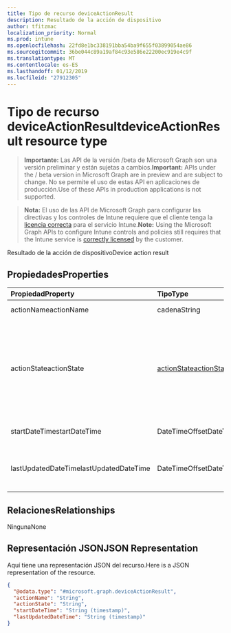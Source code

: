 ```yaml
---
title: Tipo de recurso deviceActionResult
description: Resultado de la acción de dispositivo
author: tfitzmac
localization_priority: Normal
ms.prod: intune
ms.openlocfilehash: 22fd8e1bc338191bba54ba9f655f03899054ae86
ms.sourcegitcommit: 36be044c89a19af84c93e586e22200ec919e4c9f
ms.translationtype: MT
ms.contentlocale: es-ES
ms.lasthandoff: 01/12/2019
ms.locfileid: "27912305"
---
```

# <a name="deviceactionresult-resource-type"></a><span data-ttu-id="c5740-103">Tipo de recurso deviceActionResult</span><span class="sxs-lookup"><span data-stu-id="c5740-103">deviceActionResult resource type</span></span>

> <span data-ttu-id="c5740-104">**Importante:** Las API de la versión /beta de Microsoft Graph son una versión preliminar y están sujetas a cambios.</span><span class="sxs-lookup"><span data-stu-id="c5740-104">**Important:** APIs under the / beta version in Microsoft Graph are in preview and are subject to change.</span></span> <span data-ttu-id="c5740-105">No se permite el uso de estas API en aplicaciones de producción.</span><span class="sxs-lookup"><span data-stu-id="c5740-105">Use of these APIs in production applications is not supported.</span></span>

> <span data-ttu-id="c5740-106">**Nota:** El uso de las API de Microsoft Graph para configurar las directivas y los controles de Intune requiere que el cliente tenga la [licencia correcta](https://go.microsoft.com/fwlink/?linkid=839381) para el servicio Intune.</span><span class="sxs-lookup"><span data-stu-id="c5740-106">**Note:** Using the Microsoft Graph APIs to configure Intune controls and policies still requires that the Intune service is [correctly licensed](https://go.microsoft.com/fwlink/?linkid=839381) by the customer.</span></span>

<span data-ttu-id="c5740-107">Resultado de la acción de dispositivo</span><span class="sxs-lookup"><span data-stu-id="c5740-107">Device action result</span></span>
## <a name="properties"></a><span data-ttu-id="c5740-108">Propiedades</span><span class="sxs-lookup"><span data-stu-id="c5740-108">Properties</span></span>
|<span data-ttu-id="c5740-109">Propiedad</span><span class="sxs-lookup"><span data-stu-id="c5740-109">Property</span></span>|<span data-ttu-id="c5740-110">Tipo</span><span class="sxs-lookup"><span data-stu-id="c5740-110">Type</span></span>|<span data-ttu-id="c5740-111">Descripción</span><span class="sxs-lookup"><span data-stu-id="c5740-111">Description</span></span>|
|:---|:---|:---|
|<span data-ttu-id="c5740-112">actionName</span><span class="sxs-lookup"><span data-stu-id="c5740-112">actionName</span></span>|<span data-ttu-id="c5740-113">cadena</span><span class="sxs-lookup"><span data-stu-id="c5740-113">String</span></span>|<span data-ttu-id="c5740-114">Nombre de acción</span><span class="sxs-lookup"><span data-stu-id="c5740-114">Action name</span></span>|
|<span data-ttu-id="c5740-115">actionState</span><span class="sxs-lookup"><span data-stu-id="c5740-115">actionState</span></span>|[<span data-ttu-id="c5740-116">actionState</span><span class="sxs-lookup"><span data-stu-id="c5740-116">actionState</span></span>](../resources/intune-shared-actionstate.md)|<span data-ttu-id="c5740-117">Estado de la acción.</span><span class="sxs-lookup"><span data-stu-id="c5740-117">State of the action.</span></span> <span data-ttu-id="c5740-118">Los valores posibles son: `none`, `pending`, `canceled`, `active`, `done`, `failed` y `notSupported`.</span><span class="sxs-lookup"><span data-stu-id="c5740-118">Possible values are: `none`, `pending`, `canceled`, `active`, `done`, `failed`, `notSupported`.</span></span>|
|<span data-ttu-id="c5740-119">startDateTime</span><span class="sxs-lookup"><span data-stu-id="c5740-119">startDateTime</span></span>|<span data-ttu-id="c5740-120">DateTimeOffset</span><span class="sxs-lookup"><span data-stu-id="c5740-120">DateTimeOffset</span></span>|<span data-ttu-id="c5740-121">Hora a la que se inició la acción</span><span class="sxs-lookup"><span data-stu-id="c5740-121">Time the action was initiated</span></span>|
|<span data-ttu-id="c5740-122">lastUpdatedDateTime</span><span class="sxs-lookup"><span data-stu-id="c5740-122">lastUpdatedDateTime</span></span>|<span data-ttu-id="c5740-123">DateTimeOffset</span><span class="sxs-lookup"><span data-stu-id="c5740-123">DateTimeOffset</span></span>|<span data-ttu-id="c5740-124">Hora en la que se actualizó por última vez el estado de la acción</span><span class="sxs-lookup"><span data-stu-id="c5740-124">Time the action state was last updated</span></span>|

## <a name="relationships"></a><span data-ttu-id="c5740-125">Relaciones</span><span class="sxs-lookup"><span data-stu-id="c5740-125">Relationships</span></span>
<span data-ttu-id="c5740-126">Ninguna</span><span class="sxs-lookup"><span data-stu-id="c5740-126">None</span></span>
## <a name="json-representation"></a><span data-ttu-id="c5740-127">Representación JSON</span><span class="sxs-lookup"><span data-stu-id="c5740-127">JSON Representation</span></span>
<span data-ttu-id="c5740-128">Aquí tiene una representación JSON del recurso.</span><span class="sxs-lookup"><span data-stu-id="c5740-128">Here is a JSON representation of the resource.</span></span>
<!-- {
  "blockType": "resource",
  "@odata.type": "microsoft.graph.deviceActionResult"
}
-->
``` json
{
  "@odata.type": "#microsoft.graph.deviceActionResult",
  "actionName": "String",
  "actionState": "String",
  "startDateTime": "String (timestamp)",
  "lastUpdatedDateTime": "String (timestamp)"
}
```





